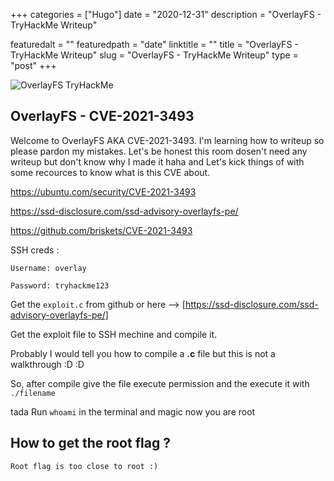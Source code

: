 +++
categories = ["Hugo"]
date = "2020-12-31"
description = "OverlayFS - TryHackMe Writeup"

featuredalt = ""
featuredpath = "date"
linktitle = ""
title = "OverlayFS - TryHackMe Writeup"
slug = "OverlayFS - TryHackMe Writeup"
type = "post"
+++



![OverlayFS TryHackMe](https://unsplash.com/photos/Q9y3LRuuxmg)



## OverlayFS - CVE-2021-3493


Welcome to OverlayFS AKA CVE-2021-3493. I'm learning how to writeup so please pardon my mistakes.
Let's be honest this room dosen't need any writeup but don't know why I made it haha and Let's kick things of with some recources to know what is this CVE about.

https://ubuntu.com/security/CVE-2021-3493

https://ssd-disclosure.com/ssd-advisory-overlayfs-pe/

https://github.com/briskets/CVE-2021-3493


SSH creds :

```
Username: overlay

Password: tryhackme123
```


Get the `exploit.c` from github or here --> [https://ssd-disclosure.com/ssd-advisory-overlayfs-pe/]

Get the exploit file to SSH mechine and compile it.

Probably I would tell you how to compile a **.c** file but this is not a walkthrough :D :D

So, after compile give the file execute permission and the execute it with `./filename`

tada Run `whoami` in the terminal and magic now you are root


## How to get the root flag ?

```
Root flag is too close to root :)
```

